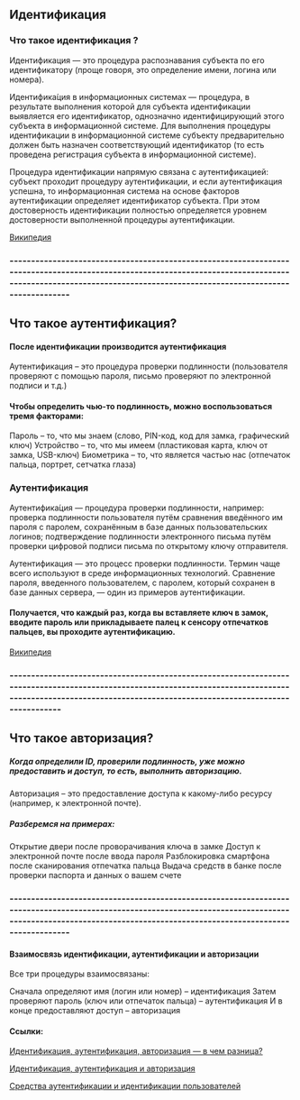 ## Идентификация

### Что такое идентификация ? 
Идентификация — это процедура распознавания субъекта по его идентификатору 
(проще говоря, это определение имени, логина или номера).


Идентифика́ция в информационных системах — процедура, в результате выполнения которой для субъекта идентификации 
выявляется его идентификатор, однозначно идентифицирующий этого субъекта в информационной системе. 
Для выполнения процедуры идентификации в информационной системе субъекту предварительно должен быть 
назначен соответствующий идентификатор (то есть проведена регистрация субъекта в информационной системе).

Процедура идентификации напрямую связана с аутентификацией: субъект проходит процедуру аутентификации, и если аутентификация успешна, то информационная система на основе факторов аутентификации определяет идентификатор субъекта. При этом достоверность идентификации полностью определяется уровнем достоверности выполненной процедуры аутентификации.

[Википедия](https://www.wikiwand.com/ru/%D0%98%D0%B4%D0%B5%D0%BD%D1%82%D0%B8%D1%84%D0%B8%D0%BA%D0%B0%D1%86%D0%B8%D1%8F_(%D0%B8%D0%BD%D1%84%D0%BE%D1%80%D0%BC%D0%B0%D1%86%D0%B8%D0%BE%D0%BD%D0%BD%D1%8B%D0%B5_%D1%81%D0%B8%D1%81%D1%82%D0%B5%D0%BC%D1%8B)#:~:text=%D0%98%D0%B4%D0%B5%D0%BD%D1%82%D0%B8%D1%84%D0%B8%D0%BA%D0%B0%CC%81%D1%86%D0%B8%D1%8F%20%D0%B2%20%D0%B8%D0%BD%D1%84%D0%BE%D1%80%D0%BC%D0%B0%D1%86%D0%B8%D0%BE%D0%BD%D0%BD%D1%8B%D1%85%20%D1%81%D0%B8%D1%81%D1%82%D0%B5%D0%BC%D0%B0%D1%85%20%E2%80%94%20%D0%BF%D1%80%D0%BE%D1%86%D0%B5%D0%B4%D1%83%D1%80%D0%B0,%D1%8D%D1%82%D0%BE%D0%B3%D0%BE%20%D1%81%D1%83%D0%B1%D1%8A%D0%B5%D0%BA%D1%82%D0%B0%20%D0%B2%20%D0%B8%D0%BD%D1%84%D0%BE%D1%80%D0%BC%D0%B0%D1%86%D0%B8%D0%BE%D0%BD%D0%BD%D0%BE%D0%B9%20%D1%81%D0%B8%D1%81%D1%82%D0%B5%D0%BC%D0%B5.)

### -----------------------------------------------------------------------------------------------------------------------------------------------------------------------------------------------------------------

## Что такое аутентификация?
#### После идентификации производится аутентификация
Аутентификация – это процедура проверки подлинности (пользователя проверяют с помощью пароля, письмо проверяют по электронной подписи и т.д.)

#### Чтобы определить чью-то подлинность, можно воспользоваться тремя факторами:

Пароль – то, что мы знаем (слово, PIN-код, код для замка, графический ключ)
Устройство – то, что мы имеем (пластиковая карта, ключ от замка, USB-ключ)
Биометрика – то, что является частью нас (отпечаток пальца, портрет, сетчатка глаза)


###  Аутентификация
Аутентифика́ция — процедура проверки подлинности, например: проверка подлинности пользователя путём сравнения введённого им пароля с паролем, сохранённым в базе данных пользовательских логинов; 
подтверждение подлинности электронного письма путём проверки цифровой подписи письма по открытому ключу отправителя.

Аутентификация — это процесс проверки подлинности. Термин чаще всего используют в среде информационных технологий. 
Сравнение пароля, введенного пользователем, с паролем, который сохранен в базе данных сервера, — один из примеров аутентификации.

#### Получается, что каждый раз, когда вы вставляете ключ в замок, вводите пароль или прикладываете палец к сенсору отпечатков пальцев, вы проходите аутентификацию.

[Википедия](https://ru.wikipedia.org/wiki/%D0%90%D1%83%D1%82%D0%B5%D0%BD%D1%82%D0%B8%D1%84%D0%B8%D0%BA%D0%B0%D1%86%D0%B8%D1%8F)

### ---------------------------------------------------------------------------------------------------------------------------------------------------------------------------------------------------------------



## Что такое авторизация?
##### Когда определили ID, проверили подлинность, уже можно предоставить и доступ, то есть, выполнить авторизацию.

Авторизация – это предоставление доступа к какому-либо ресурсу (например, к электронной почте).

##### Разберемся на примерах:

Открытие двери после проворачивания ключа в замке
Доступ к электронной почте после ввода пароля
Разблокировка смартфона после сканирования отпечатка пальца
Выдача средств в банке после проверки паспорта и данных о вашем счете


### -----------------------------------------------------------------------------------------------------------------------------------------------------------------------------------------------------------------


#### Взаимосвязь идентификации, аутентификации и авторизации
Все три процедуры взаимосвязаны:

Сначала определяют имя (логин или номер) – идентификация
Затем проверяют пароль (ключ или отпечаток пальца) – аутентификация
И в конце предоставляют доступ – авторизация



#### Ссылки: 
[Идентификация, аутентификация, авторизация — в чем разница?](http://it-uroki.ru/uroki/bezopasnost/identifikaciya-autentifikaciya-avtorizaciya.html)

[Идентификация, аутентификация и авторизация](https://www.kaspersky.ru/blog/identification-authentication-authorization-difference/29123/)

[Средства аутентификации и идентификации пользователей](https://www.aladdin-rd.ru/catalog/identity/#:~:text=%D0%98%D0%B4%D0%B5%D0%BD%D1%82%D0%B8%D1%84%D0%B8%D0%BA%D0%B0%D1%86%D0%B8%D1%8F%20%E2%80%94%20%D1%8D%D1%82%D0%BE%20%D0%BF%D1%80%D0%BE%D1%86%D0%B5%D0%B4%D1%83%D1%80%D0%B0%20%D1%80%D0%B0%D1%81%D0%BF%D0%BE%D0%B7%D0%BD%D0%B0%D0%B2%D0%B0%D0%BD%D0%B8%D1%8F%20%D0%BF%D0%BE%D0%BB%D1%8C%D0%B7%D0%BE%D0%B2%D0%B0%D1%82%D0%B5%D0%BB%D1%8F,%D0%B7%D0%B0%D1%8F%D0%B2%D0%BB%D0%B5%D0%BD%D0%BD%D0%BE%D0%B3%D0%BE%20%D0%BF%D0%BE%D0%BB%D1%8C%D0%B7%D0%BE%D0%B2%D0%B0%D1%82%D0%B5%D0%BB%D1%8F%2C%20%D0%BF%D1%80%D0%BE%D1%86%D0%B5%D1%81%D1%81%D0%B0%20%D0%B8%D0%BB%D0%B8%20%D1%83%D1%81%D1%82%D1%80%D0%BE%D0%B9%D1%81%D1%82%D0%B2%D0%B0.)